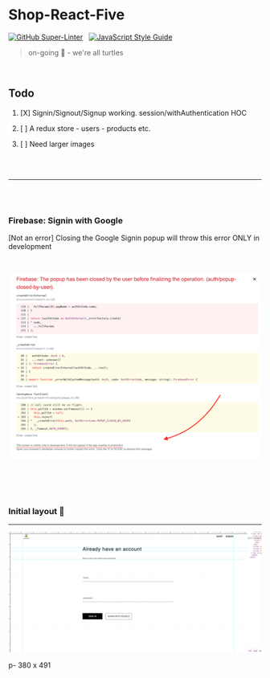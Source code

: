 # Shop-React-Five

[![GitHub Super-Linter](https://github.com/stefan22/shop-react-five/workflows/Lint%20Code%20Base/badge.svg)](https://github.com/marketplace/actions/super-linter) &nbsp; [![JavaScript Style Guide](https://img.shields.io/badge/code_style-standard-brightgreen.svg)](https:/github.com/stefan22/shop-react-five.git)


> on-going :turtle: - we're all turtles




<br />

Todo
-----


1. [X] Signin/Signout/Signup working. session/withAuthentication HOC
  
2. [ ] A redux store  - users - products etc.
3. [ ] Need larger images




<br /><br />


------

<br /><br />

### Firebase: Signin with Google




[Not an error]
Closing the Google Signin popup will throw this error ONLY in development

<br />

![Google Popup](public/images/screenshots/firebase-google-popup.png)









<br />
<br /> <br />




### Initial layout  :rocket:

----


![](/public/images/screenshots/3-ss-dk-signin.png)









p- 380 x 491


